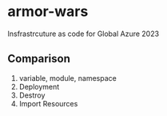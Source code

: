 # armor-wars
Insfrastrcuture as code for Global Azure 2023

## Comparison
1. variable, module, namespace
2. Deployment
3. Destroy
4. Import Resources